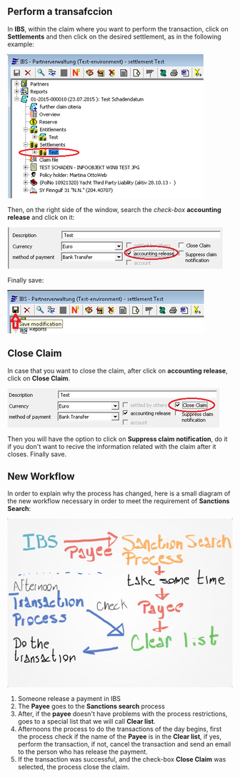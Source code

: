 ## Perform a transafccion

In **IBS**, within the claim where you want to perform the transaction, click on **Settlements** and then click on the desired settlement, as in the following example:

![](https://github.com/cadazab/Pant/blob/master/images/pagos1.jpg)   

Then, on the right side of the window, search the _check-box_ **accounting release** and click on it:

![](https://github.com/cadazab/Pant/blob/master/images/pagos2.jpg) 

Finally save:

![](https://github.com/cadazab/Pant/blob/master/images/pagos4.jpg) 

## Close Claim

In case that you want to close the claim, after click on **accounting release**, click on **Close Claim**.

![](https://github.com/cadazab/Pant/blob/master/images/pagos3.jpg) 

Then you will have the option to click on **Suppress claim notification**, do it if you don't want to recive the information related with the claim after it closes. Finally save.

## New Workflow

In order to explain why the process has changed, here is a small diagram of the new workflow necessary in order to meet the requirement of **Sanctions Search**:

![](https://github.com/cadazab/Pant/blob/master/images/workflow.jpg)

1. Someone release a payment in IBS
2. The **Payee** goes to the **Sanctions search** process
3. After, if the **payee** doesn't have problems with the process restrictions, goes to a special list that we will call **Clear list**.
4. Afternoons the process to do the transactions of the day begins, first the process check if the name of the **Payee** is in the **Clear list**, if yes, perform the transaction, if not, cancel the transaction and send an email to the person who has release the payment.
5. If the transaction was successful, and the check-box **Close Claim** was selected, the process close the claim.
   
